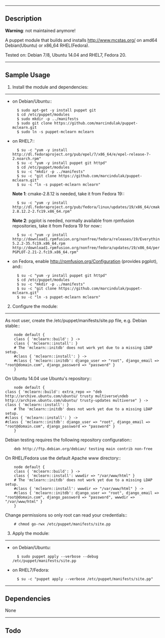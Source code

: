 -----------
Description
-----------

**Warning**: not maintained anymore!

A puppet module that builds and installs
http://www.mcstas.org/ on amd64 Debian(Ubuntu) or x86_64 RHEL(Fedora).

Tested on: Debian 7/8, Ubuntu 14.04 and RHEL7, Fedora 20.

------------
Sample Usage
------------

1. Install the module and dependencies:
---------------------------------------

* on Debian/Ubuntu::

        $ sudo apt-get -y install puppet git
        $ cd /etc/puppet/modules
        $ sudo mkdir -p ../manifests
        $ sudo git clone https://github.com/marcindulak/puppet-mclearn.git
        $ sudo ln -s puppet-mclearn mclearn

* on RHEL7::

        $ su -c "yum -y install http://dl.fedoraproject.org/pub/epel/7/x86_64/e/epel-release-7-2.noarch.rpm"
        $ su -c "yum -y install puppet git httpd"
        $ cd /etc/puppet/modules
        $ su -c "mkdir -p ../manifests"
        $ su -c "git clone https://github.com/marcindulak/puppet-mclearn.git"
        $ su -c "ln -s puppet-mclearn mclearn"

  **Note 1**: cmake-2.8.12 is needed, take it from Fedora 19::

        $ su -c "yum -y install http://dl.fedoraproject.org/pub/fedora/linux/updates/19/x86_64/cmake-2.8.12.2-2.fc19.x86_64.rpm"

  **Note 2**: pgplot is needed, normally available from rpmfusion repositories, take it from Fedora 19 for now::

        $ su -c "yum -y install http://download1.rpmfusion.org/nonfree/fedora/releases/19/Everything/x86_64/os/pgplot-5.2.2-35.fc19.x86_64.rpm http://download1.rpmfusion.org/nonfree/fedora/updates/19/x86_64/perl-PGPLOT-2.21-2.fc19.x86_64.rpm"

* on Fedora, enable http://rpmfusion.org/Configuration (provides pgplot), and::

        $ su -c "yum -y install puppet git httpd"
        $ cd /etc/puppet/modules
        $ su -c "mkdir -p ../manifests"
        $ su -c "git clone https://github.com/marcindulak/puppet-mclearn.git"
        $ su -c "ln -s puppet-mclearn mclearn"


2. Configure the module:
-------------------------------------------------------------------------

As root user, create the /etc/puppet/manifests/site.pp file, e.g. Debian stable::

        node default {
        class { 'mclearn::build': } ->
        class { 'mclearn::install': }
        # The 'mclearn::initdb' does not work yet due to a missing LDAP setup.
        #class { 'mclearn::install': } ->
        #class { 'mclearn::initdb': django_user => "root", django_email => "root@domain.com", django_password => "password" }
        }

On Ubuntu 14.04 use Ubuntu's repository::

        node default {
	class { 'mclearn::build': extra_repo => "deb http://archive.ubuntu.com/ubuntu/ trusty multiverse\ndeb http://archive.ubuntu.com/ubuntu/ trusty-updates multiverse" } ->
	class { 'mclearn::install': }
        # The 'mclearn::initdb' does not work yet due to a missing LDAP setup.
	#class { 'mclearn::install': } ->
	#class { 'mclearn::initdb': django_user => "root", django_email => "root@domain.com", django_password => "password" }
        }

Debian testing requires the following repository configuration::

        deb http://ftp.debian.org/debian/ testing main contrib non-free

On RHEL/Fedora use the default Apache www directory::

        node default {
        class { 'mclearn::build': } ->
        class { 'mclearn::install': wwwdir => "/var/www/html" }
        # The 'mclearn::initdb' does not work yet due to a missing LDAP setup.
        #class { 'mclearn::install': wwwdir => "/var/www/html" } ->
        #class { 'mclearn::initdb': django_user => "root", django_email => "root@domain.com", django_password => "password", wwwdir => "/var/www/html" }
        }

Change permissions so only root can read your credentials::

        # chmod go-rwx /etc/puppet/manifests/site.pp


3. Apply the module:
--------------------

* on Debian/Ubuntu:

        $ sudo puppet apply --verbose --debug /etc/puppet/manifests/site.pp

* on RHEL7/Fedora:

        $ su -c "puppet apply --verbose /etc/puppet/manifests/site.pp"


------------
Dependencies
------------

None


----
Todo
----
